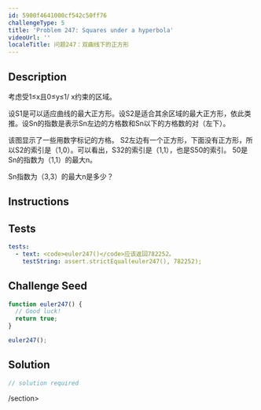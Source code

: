 ```yaml
---
id: 5900f4641000cf542c50ff76
challengeType: 5
title: 'Problem 247: Squares under a hyperbola'
videoUrl: ''
localeTitle: 问题247：双曲线下的正方形
---
```


## Description
<section id="description">考虑受1≤x且0≤y≤1/ x约束的区域。 <p>设S1是可以适应曲线的最大正方形。设S2是适合其余区域的最大正方形，依此类推。设Sn的指数是表示Sn左边的方格数和Sn以下的方格数的对（左下）。 </p><p>该图显示了一些用数字标记的方格。 S2左边有一个正方形，下面没有正方形，所以S2的索引是（1,0）。可以看出，S32的索引是（1,1），也是S50的索引。 50是Sn的指数为（1,1）的最大n。 </p><p> Sn指数为（3,3）的最大n是多少？ </p></section>

## Instructions
<section id="instructions">
</section>

## Tests
<section id='tests'>

```yml
tests:
  - text: <code>euler247()</code>应该返回782252。
    testString: assert.strictEqual(euler247(), 782252);

```

</section>

## Challenge Seed
<section id='challengeSeed'>

<div id='js-seed'>

```js
function euler247() {
  // Good luck!
  return true;
}

euler247();

```

</div>



</section>

## Solution
<section id='solution'>

```js
// solution required
```

/section>
